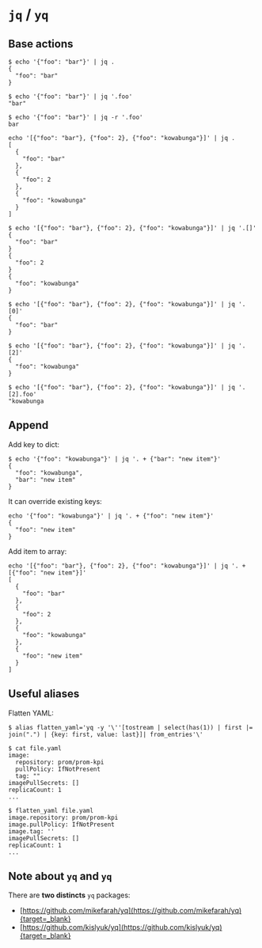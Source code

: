 # `jq` / `yq`

## Base actions

```shell
$ echo '{"foo": "bar"}' | jq .
{
  "foo": "bar"
}
```
```shell
$ echo '{"foo": "bar"}' | jq '.foo'
"bar"
```
```shell
$ echo '{"foo": "bar"}' | jq -r '.foo'
bar
```

```shell
echo '[{"foo": "bar"}, {"foo": 2}, {"foo": "kowabunga"}]' | jq .
[
  {
    "foo": "bar"
  },
  {
    "foo": 2
  },
  {
    "foo": "kowabunga"
  }
]
```
```shell
$ echo '[{"foo": "bar"}, {"foo": 2}, {"foo": "kowabunga"}]' | jq '.[]'
{
  "foo": "bar"
}
{
  "foo": 2
}
{
  "foo": "kowabunga"
}
```
```shell
$ echo '[{"foo": "bar"}, {"foo": 2}, {"foo": "kowabunga"}]' | jq '.[0]'
{
  "foo": "bar"
}
```
```shell
$ echo '[{"foo": "bar"}, {"foo": 2}, {"foo": "kowabunga"}]' | jq '.[2]'
{
  "foo": "kowabunga"
}
```
```shell
$ echo '[{"foo": "bar"}, {"foo": 2}, {"foo": "kowabunga"}]' | jq '.[2].foo'
"kowabunga
```

## Append

Add key to dict:

```shell
$ echo '{"foo": "kowabunga"}' | jq '. + {"bar": "new item"}'
{
  "foo": "kowabunga",
  "bar": "new item"
}
```
It can override existing keys:
```shell
echo '{"foo": "kowabunga"}' | jq '. + {"foo": "new item"}'
{
  "foo": "new item"
}
```

Add item to array:

```shell
echo '[{"foo": "bar"}, {"foo": 2}, {"foo": "kowabunga"}]' | jq '. + [{"foo": "new item"}]'
[
  {
    "foo": "bar"
  },
  {
    "foo": 2
  },
  {
    "foo": "kowabunga"
  },
  {
    "foo": "new item"
  }
]
```

## Useful aliases

Flatten YAML:
```shell
$ alias flatten_yaml='yq -y '\''[tostream | select(has(1)) | first |= join(".") | {key: first, value: last}]| from_entries'\'

$ cat file.yaml
image:
  repository: prom/prom-kpi
  pullPolicy: IfNotPresent
  tag: ""
imagePullSecrets: []
replicaCount: 1
...

$ flatten_yaml file.yaml
image.repository: prom/prom-kpi
image.pullPolicy: IfNotPresent
image.tag: ''
imagePullSecrets: []
replicaCount: 1
...
```


## Note about `yq` and `yq`

There are **two distincts** `yq` packages:

- [https://github.com/mikefarah/yq](https://github.com/mikefarah/yq){target=_blank}
- [https://github.com/kislyuk/yq](https://github.com/kislyuk/yq){target=_blank}
